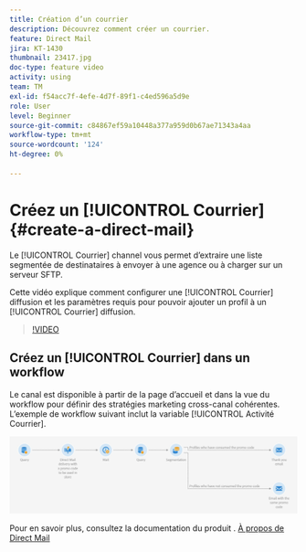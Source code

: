 ```yaml
---
title: Création d’un courrier
description: Découvrez comment créer un courrier.
feature: Direct Mail
jira: KT-1430
thumbnail: 23417.jpg
doc-type: feature video
activity: using
team: TM
exl-id: f54acc7f-4efe-4d7f-89f1-c4ed596a5d9e
role: User
level: Beginner
source-git-commit: c84867ef59a10448a377a959d0b67ae71343a4aa
workflow-type: tm+mt
source-wordcount: '124'
ht-degree: 0%

---
```


# Créez un [!UICONTROL Courrier] {#create-a-direct-mail}

Le [!UICONTROL Courrier] channel vous permet d’extraire une liste segmentée de destinataires à envoyer à une agence ou à charger sur un serveur SFTP.

Cette vidéo explique comment configurer une [!UICONTROL Courrier] diffusion et les paramètres requis pour pouvoir ajouter un profil à un [!UICONTROL Courrier] diffusion.

>[!VIDEO](https://video.tv.adobe.com/v/23417?quality=12&learn=on)

## Créez un [!UICONTROL Courrier] dans un workflow

Le canal est disponible à partir de la page d’accueil et dans la vue du workflow pour définir des stratégies marketing cross-canal cohérentes. L’exemple de workflow suivant inclut la variable [!UICONTROL Activité Courrier].

![Image de workflow](/help/assets/direct_mail_examplewf.png)

Pour en savoir plus, consultez la documentation du produit . [À propos de Direct Mail](https://experienceleague.adobe.com/docs/campaign-standard/using/communication-channels/direct-mail/about-direct-mail.html)
